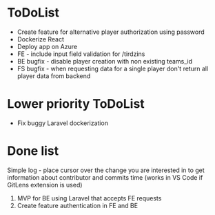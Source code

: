 # ToDoList
- Create feature for alternative player authorization using password
- Dockerize React
- Deploy app on Azure
- FE - include input field validation for /tirdzins
- BE bugfix - disable player creation with non existing teams_id
- FS bugfix - when requesting data for a single player don't return all player data from backend

# Lower priority ToDoList
- Fix buggy Laravel dockerization

# Done list
Simple log - place cursor over the change you are interested in to get information about contributor and commits time (works in VS Code if GitLens extension is used)
1. MVP for BE using Laravel that accepts FE requests
2. Create feature authentication in FE and BE
